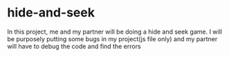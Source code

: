# hide-and-seek
In this project, me and my partner will be doing a hide and seek game. I will be purposely putting some bugs in my project(js file only) and my partner will have to debug the code and find the errors
